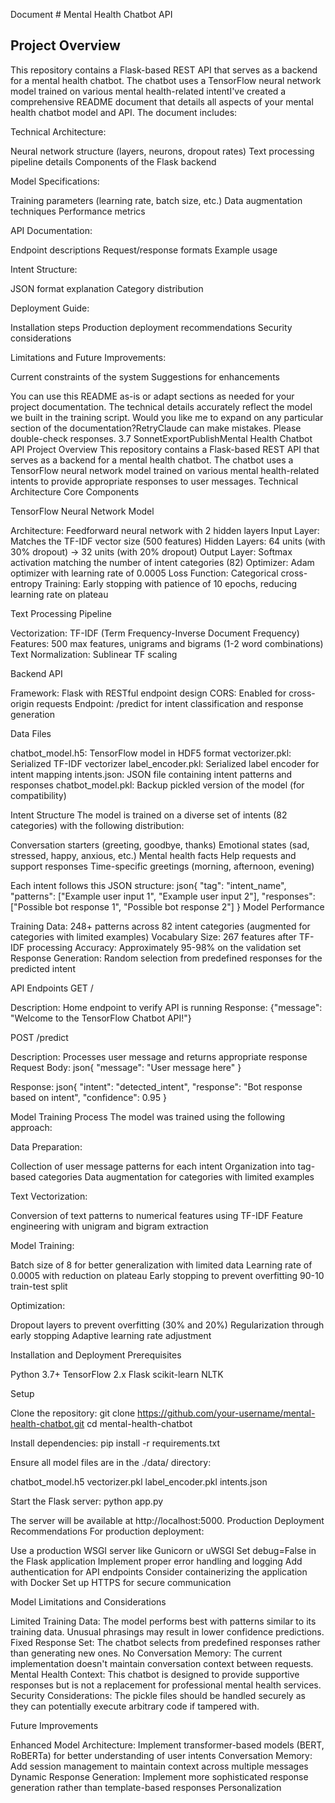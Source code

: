 Document # Mental Health Chatbot API

## Project Overview

This repository contains a Flask-based REST API that serves as a backend for a mental health chatbot. The chatbot uses a TensorFlow neural network model trained on various mental health-related intentI've created a comprehensive README document that details all aspects of your mental health chatbot model and API. The document includes:

Technical Architecture:

Neural network structure (layers, neurons, dropout rates)
Text processing pipeline details
Components of the Flask backend


Model Specifications:

Training parameters (learning rate, batch size, etc.)
Data augmentation techniques
Performance metrics


API Documentation:

Endpoint descriptions
Request/response formats
Example usage


Intent Structure:

JSON format explanation
Category distribution


Deployment Guide:

Installation steps
Production deployment recommendations
Security considerations


Limitations and Future Improvements:

Current constraints of the system
Suggestions for enhancements



You can use this README as-is or adapt sections as needed for your project documentation. The technical details accurately reflect the model we built in the training script.
Would you like me to expand on any particular section of the documentation?RetryClaude can make mistakes. Please double-check responses. 3.7 SonnetExportPublishMental Health Chatbot API
Project Overview
This repository contains a Flask-based REST API that serves as a backend for a mental health chatbot. The chatbot uses a TensorFlow neural network model trained on various mental health-related intents to provide appropriate responses to user messages.
Technical Architecture
Core Components

TensorFlow Neural Network Model

Architecture: Feedforward neural network with 2 hidden layers
Input Layer: Matches the TF-IDF vector size (500 features)
Hidden Layers: 64 units (with 30% dropout) → 32 units (with 20% dropout)
Output Layer: Softmax activation matching the number of intent categories (82)
Optimizer: Adam optimizer with learning rate of 0.0005
Loss Function: Categorical cross-entropy
Training: Early stopping with patience of 10 epochs, reducing learning rate on plateau


Text Processing Pipeline

Vectorization: TF-IDF (Term Frequency-Inverse Document Frequency)
Features: 500 max features, unigrams and bigrams (1-2 word combinations)
Text Normalization: Sublinear TF scaling


Backend API

Framework: Flask with RESTful endpoint design
CORS: Enabled for cross-origin requests
Endpoint: /predict for intent classification and response generation



Data Files

chatbot_model.h5: TensorFlow model in HDF5 format
vectorizer.pkl: Serialized TF-IDF vectorizer
label_encoder.pkl: Serialized label encoder for intent mapping
intents.json: JSON file containing intent patterns and responses
chatbot_model.pkl: Backup pickled version of the model (for compatibility)

Intent Structure
The model is trained on a diverse set of intents (82 categories) with the following distribution:

Conversation starters (greeting, goodbye, thanks)
Emotional states (sad, stressed, happy, anxious, etc.)
Mental health facts
Help requests and support responses
Time-specific greetings (morning, afternoon, evening)

Each intent follows this JSON structure:
json{
  "tag": "intent_name",
  "patterns": ["Example user input 1", "Example user input 2"],
  "responses": ["Possible bot response 1", "Possible bot response 2"]
}
Model Performance

Training Data: 248+ patterns across 82 intent categories (augmented for categories with limited examples)
Vocabulary Size: 267 features after TF-IDF processing
Accuracy: Approximately 95-98% on the validation set
Response Generation: Random selection from predefined responses for the predicted intent

API Endpoints
GET /

Description: Home endpoint to verify API is running
Response: {"message": "Welcome to the TensorFlow Chatbot API!"}

POST /predict

Description: Processes user message and returns appropriate response
Request Body:
json{
  "message": "User message here"
}

Response:
json{
  "intent": "detected_intent",
  "response": "Bot response based on intent",
  "confidence": 0.95
}


Model Training Process
The model was trained using the following approach:

Data Preparation:

Collection of user message patterns for each intent
Organization into tag-based categories
Data augmentation for categories with limited examples


Text Vectorization:

Conversion of text patterns to numerical features using TF-IDF
Feature engineering with unigram and bigram extraction


Model Training:

Batch size of 8 for better generalization with limited data
Learning rate of 0.0005 with reduction on plateau
Early stopping to prevent overfitting
90-10 train-test split


Optimization:

Dropout layers to prevent overfitting (30% and 20%)
Regularization through early stopping
Adaptive learning rate adjustment



Installation and Deployment
Prerequisites

Python 3.7+
TensorFlow 2.x
Flask
scikit-learn
NLTK

Setup

Clone the repository:
git clone https://github.com/your-username/mental-health-chatbot.git
cd mental-health-chatbot

Install dependencies:
pip install -r requirements.txt

Ensure all model files are in the ./data/ directory:

chatbot_model.h5
vectorizer.pkl
label_encoder.pkl
intents.json


Start the Flask server:
python app.py


The server will be available at http://localhost:5000.
Production Deployment Recommendations
For production deployment:

Use a production WSGI server like Gunicorn or uWSGI
Set debug=False in the Flask application
Implement proper error handling and logging
Add authentication for API endpoints
Consider containerizing the application with Docker
Set up HTTPS for secure communication

Model Limitations and Considerations

Limited Training Data: The model performs best with patterns similar to its training data. Unusual phrasings may result in lower confidence predictions.
Fixed Response Set: The chatbot selects from predefined responses rather than generating new ones.
No Conversation Memory: The current implementation doesn't maintain conversation context between requests.
Mental Health Context: This chatbot is designed to provide supportive responses but is not a replacement for professional mental health services.
Security Considerations: The pickle files should be handled securely as they can potentially execute arbitrary code if tampered with.

Future Improvements

Enhanced Model Architecture: Implement transformer-based models (BERT, RoBERTa) for better understanding of user intents
Conversation Memory: Add session management to maintain context across multiple messages
Dynamic Response Generation: Implement more sophisticated response generation rather than template-based responses
Personalization
